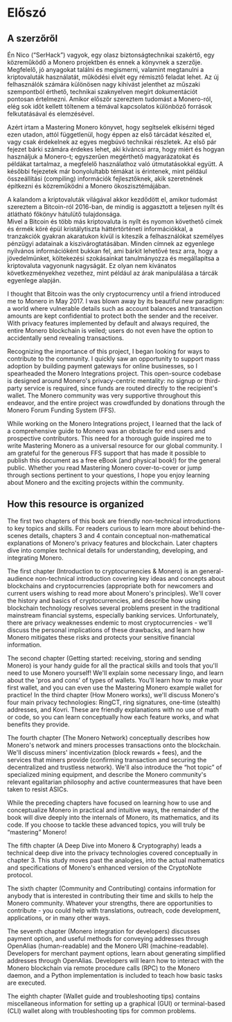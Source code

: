 # Előszó

## A szerzőről

Én Nico (“SerHack”) vagyok, egy olasz biztonságtechnikai szakértő, egy közreműködő a Monero projektben és ennek a könyvnek a szerzője. Megfelelő, jó anyagokat találni és megismerni, valamint megtanulni a kriptovaluták használatát, működési elvét egy rémisztő feladat lehet. Az új felhasználók számára különösen nagy kihívást jelenthet az műszaki szempontból érthető, technikai szaknyelven megírt dokumentációt pontosan értelmezni. Amikor először szereztem tudomást a Monero-ról, elég sok időt kellett töltenem a témával kapcsolatos különböző források felkutatásával és elemzésével.

Azért írtam a Mastering Monero könyvet, hogy segítselek elkísérni téged ezen utadon, attól függetlenül, hogy éppen az első tárcádat készíted el, vagy csak érdekelnek az egyes megbúvó technikai részletek. Az első pár fejezet bárki számára érdekes lehet, aki kíváncsi arra, hogy miért és hogyan használjuk a Monero-t; egyszerűen megérthető magyarázatokat és példákat tartalmaz, a megfelelő használathoz való útmutatásokkal együtt. A későbbi fejezetek már bonyolultabb témákat is érintenek, mint például összeállítási (compiling) információk fejlesztőknek, akik szeretnének építkezni és közreműködni a Monero ökoszisztémájában.

A kalandom a kriptovaluták világával akkor kezdődött el, amikor tudomást szereztem a Bitcoin-ról 2016-ban, de mindig is aggasztott a teljesen nyílt és átlátható főkönyv hátulütő tulajdonsága.   
Mivel a Bitcoin és több más kriptovaluta is nyílt és nyomon követhető címek és érmék köré épül kristálytiszta háttértörténeti információkkal, a tranzakciók gyakran akaratukon kívül is kiteszik a felhasználókat személyes pénzügyi adatainak a kiszivárogtatásában. Minden címnek az egyenlege nyilvános információként bukkan fel, ami bárkit lehetővé tesz arra, hogy a jövedelmünket, költekezési szokásainkat tanulmányozza és megállapítsa a kriptovaluta vagyonunk nagyságát.
Ez olyan nem kívánatos következményekhez vezethez, mint például az árak manipulálása a tárcák egyenlege alapján.

I thought that Bitcoin was the only cryptocurrency until a friend introduced me to Monero in May 2017. I was blown away by its beautiful new paradigm: a world where vulnerable details such as account balances and transaction amounts are kept confidential to protect both the sender and the receiver. With privacy features implemented by default and always required, the entire Monero blockchain is veiled; users do not even have the option to accidentally send revealing transactions.

Recognizing the importance of this project, I began looking for ways to contribute to the community. I quickly saw an opportunity to support mass adoption by building payment gateways for online businesses, 
so I spearheaded the Monero Integrations project. This open-source codebase is designed around Monero's privacy-centric mentality: no signup or third-party service is required, since funds are routed directly to the recipient's wallet. The Monero community was very supportive throughout this endeavor, and the entire project was crowdfunded by donations through the Monero Forum Funding System (FFS).

While working on the Monero Integrations project, I learned that the lack of a comprehensive guide to Monero was an obstacle for end users and prospective contributors. This need for a thorough guide inspired me to write Mastering Monero as a universal resource for our global community. I am grateful for the generous FFS support that has made it possible to publish this document as a free eBook (and physical book!) for the general public. Whether you read Mastering Monero cover-to-cover or jump through sections pertinent to your questions, I hope you enjoy learning about Monero and the exciting projects within the community.

## How this resource is organized

The first two chapters of this book are friendly non-technical introductions to key topics and skills. For readers curious to learn more about behind-the-scenes details, chapters 3 and 4 contain conceptual non-mathematical explanations of Monero's privacy features and blockchain. Later chapters dive into complex technical details for understanding, developing, and integrating Monero.

The first chapter (Introduction to cryptocurrencies & Monero) is an general-audience non-technical introduction covering key ideas and concepts about blockchains and cryptocurrencies (appropriate both for newcomers and current users wishing to read more about Monero's principles). We'll cover the history and basics of cryptocurrencies, and describe how using blockchain technology resolves several problems present in the traditional mainstream financial systems, especially banking services. Unfortunately, there are privacy weaknesses endemic to most cryptocurrencies - we'll discuss the personal implications of these drawbacks, and learn how Monero mitigates these risks and protects your sensitive financial information.

The second chapter (Getting started: receiving, storing and sending Monero) is your handy guide for all the practical skills and tools that you'll need to use Monero yourself! We'll explain some necessary lingo, and learn about the 'pros and cons' of types of wallets. You'll learn how to make your first wallet, and you can even use the Mastering Monero example wallet for practice! 
In the third chapter (How Monero works), we'll discuss Monero's four main privacy technologies: RingCT, ring signatures, one-time (stealth) addresses, and Kovri. These are friendly explanations with no use of math or code, so you can learn conceptually how each feature works, and what benefits they provide.

The fourth chapter (The Monero Network) conceptually describes how Monero's network and miners processes transactions onto the blockchain. We'll discuss miners' incentivization (block rewards + fees), and the services that miners provide (confirming transaction and securing the decentralized and trustless network). We'll also introduce the “hot topic” of specialized mining equipment, and describe the Monero community's relevant egalitarian philosophy and active countermeasures that have been taken to resist ASICs.

While the preceding chapters have focused on learning how to use and conceptualize Monero in practical and intuitive ways, the remainder of the book will dive deeply into the internals of Monero, its mathematics, and its code. If you choose to tackle these advanced topics, you will truly be “mastering” Monero!

The fifth chapter (A Deep Dive into Monero & Cryptography) leads a technical deep dive into the privacy technologies covered conceptually in chapter 3. This study moves past the analogies, into the actual mathematics and specifications of Monero's enhanced version of the CryptoNote protocol.

The sixth chapter (Community and Contributing) contains information for anybody that is interested in contributing their time and skills to help the Monero community. Whatever your strengths, there are opportunities to contribute - you could help with translations, outreach, code development, applications, or in many other ways.

The seventh chapter (Monero integration for developers) discusses payment option, and useful methods for conveying addresses through OpenAlias (human-readable) and the Monero URI (machine-readable). Developers for merchant payment options, learn about generating simplified addresses through OpenAlias. Developers will learn how to interact with the Monero blockchain via remote procedure calls (RPC) to the Monero daemon, and a Python implementation is included to teach how basic tasks are executed.

The eighth chapter (Wallet guide and troubleshooting tips) contains miscellaneous information for setting up a graphical (GUI) or terminal-based (CLI) wallet along with troubleshooting tips for common problems.
